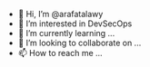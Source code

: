 - 👋 Hi, I’m @arafatalawy
- 👀 I’m interested in DevSecOps
- 🌱 I’m currently learning ...
- 💞️ I’m looking to collaborate on ...
- 📫 How to reach me ...

<!---
arafatalawy/arafatalawy is a ✨ special ✨ repository because its `README.md` (this file) appears on your GitHub profile.
You can click the Preview link to take a look at your changes.
--->
